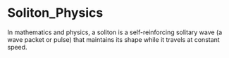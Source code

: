 Soliton_Physics
===============

In mathematics and physics, a soliton is a self-reinforcing solitary wave (a wave packet or pulse) that maintains its shape while it travels at constant speed. 
